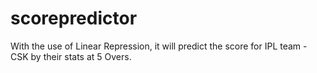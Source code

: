 # scorepredictor 
With the use of Linear Repression, it will predict the score for IPL team - CSK by their stats at 5 Overs.
